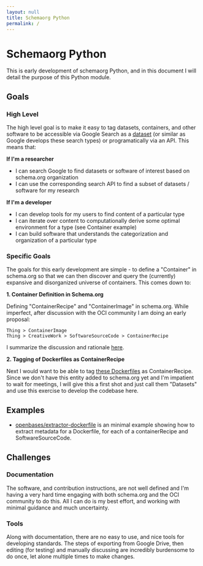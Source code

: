 ```yaml
---
layout: null
title: Schemaorg Python
permalink: /
---
```


# Schemaorg Python

This is early development of schemaorg Python, and in this document I will detail
the purpose of this Python module.

## Goals

### High Level

The high level goal is to make it easy to tag datasets, containers, and other software to
be accessible via Google Search as a [dataset](https://developers.google.com/search/docs/data-types/dataset)
(or similar as Google develops these search types) or programatically via an API. This means that:

**If I'm a researcher**

 - I can search Google to find datasets or software of interest based on schema.org organization
 - I can use the corresponding search API to find a subset of datasets / software for my research

**If I'm a developer**

 - I can develop tools for my users to find content of a particular type
 - I can iterate over content to computationally derive some optimal environment for a type (see Container example)
 - I can build software that understands the categorization and organization of a particular type


### Specific Goals

The goals for this early development are simple - to define a "Container" in schema.org so that we
can then discover and query the (currently) expansive and disorganized universe of containers. This comes
down to:

**1. Container Definition in Schema.org**

Defining "ContainerRecipe" and "ContainerImage" in schema.org. While imperfect, after discussion with the OCI community I am doing an early proposal:

```
Thing > ContainerImage
Thing > CreativeWork > SoftwareSourceCode > ContainerRecipe
```

I summarize the discussion and rationale [here](https://github.com/openschemas/specifications/pull/9).

**2. Tagging of Dockerfiles as ContainerRecipe**

Next I would want to be able to tag [these Dockerfiles](https://www.github.com/vsoch/dockerfiles)
as ContainerRecipe. Since we don't have this entity added to schema.org yet and I'm impatient to 
wait for meetings, I will give this a first shot and just call them "Datasets" and use
this exercise to develop the codebase here.


## Examples

 - [openbases/extractor-dockerfile](https://www.github.com/openbases/extractor-dockerfile) is an minimal example showing how to extract metadata for a Dockerfile, for each of a containerRecipe and SoftwareSourceCode.

## Challenges

### Documentation

The software, and contribution instructions, are not well defined and I'm having 
a very hard time engaging with both schema.org and the OCI community to do this.
All I can do is my best effort, and working with minimal guidance and much uncertainty.

### Tools

Along with documentation, there are no easy to use, and nice tools for developing standards.
The steps of exporting from Google Drive, then editing (for testing) and manually discussing
are incredibly burdensome to do once, let alone multiple times to make changes.
